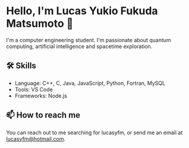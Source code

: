 # Hello, I'm Lucas Yukio Fukuda Matsumoto 👋

I'm a computer engineering student. I'm passionate about quantum computing, artificial intelligence and spacetime exploration.

## 🛠 Skills
- Language: C++, C, Java, JavaScript, Python, Fortran, MySQL
- Tools: VS Code
- Frameworks: Node.js

## 📫 How to reach me
You can reach out to me searching for lucasyfm, or send me an email at lucasyfm@hotmail.com.

<!--
**iLukSbr/iLukSbr** is a ✨ _special_ ✨ repository because its `README.md` (this file) appears on your GitHub profile.

Here are some ideas to get you started:

- 🔭 I’m currently working on ...
- 🌱 I’m currently learning ...
- 👯 I’m looking to collaborate on ...
- 🤔 I’m looking for help with ...
- 💬 Ask me about ...
- 📫 How to reach me: ...
- 😄 Pronouns: ...
- ⚡ Fun fact: ...
-->
